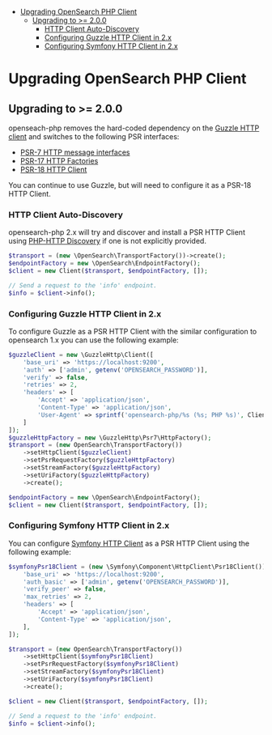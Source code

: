 - [Upgrading OpenSearch PHP Client](#upgrading-opensearch-php-client)
    - [Upgrading to >= 2.0.0](#upgrading-to--200)
        - [HTTP Client Auto-Discovery](#http-client-auto-discovery)
        - [Configuring Guzzle HTTP Client in 2.x](#configuring-guzzle-http-client-in-2x)
        - [Configuring Symfony HTTP Client in 2.x](#configuring-symfony-http-client-in-2x)

# Upgrading OpenSearch PHP Client

## Upgrading to >= 2.0.0

openseach-php removes the hard-coded dependency on the [Guzzle HTTP client](https://docs.guzzlephp.org/en/stable/#) and switches to the following PSR interfaces: 

- [PSR-7 HTTP message interfaces](https://www.php-fig.org/psr/psr-7/)
- [PSR-17 HTTP Factories](https://www.php-fig.org/psr/psr-17/)
- [PSR-18 HTTP Client](https://www.php-fig.org/psr/psr-18/)

You can continue to use Guzzle, but will need to configure it as a PSR-18 HTTP Client.

### HTTP Client Auto-Discovery

opensearch-php 2.x will try and discover and install a PSR HTTP Client using [PHP-HTTP Discovery](https://docs.php-http.org/en/latest/discovery.html) 
if one is not explicitly provided.

```php
$transport = (new \OpenSearch\TransportFactory())->create();
$endpointFactory = new \OpenSearch\EndpointFactory();
$client = new Client($transport, $endpointFactory, []);

// Send a request to the 'info' endpoint.
$info = $client->info();
```

### Configuring Guzzle HTTP Client in 2.x

To configure Guzzle as a PSR HTTP Client with the similar configuration to opensearch 1.x you can use the following example:

```php
$guzzleClient = new \GuzzleHttp\Client([
    'base_uri' => 'https://localhost:9200',
    'auth' => ['admin', getenv('OPENSEARCH_PASSWORD')],
    'verify' => false,
    'retries' => 2,
    'headers' => [
        'Accept' => 'application/json',
        'Content-Type' => 'application/json',
        'User-Agent' => sprintf('opensearch-php/%s (%s; PHP %s)', Client::VERSION, PHP_OS, PHP_VERSION),
    ]
]);
$guzzleHttpFactory = new \GuzzleHttp\Psr7\HttpFactory();
$transport = (new OpenSearch\TransportFactory())
    ->setHttpClient($guzzleClient)
    ->setPsrRequestFactory($guzzleHttpFactory)
    ->setStreamFactory($guzzleHttpFactory)
    ->setUriFactory($guzzleHttpFactory)
    ->create();

$endpointFactory = new \OpenSearch\EndpointFactory();
$client = new Client($transport, $endpointFactory, []);
```

### Configuring Symfony HTTP Client in 2.x

You can configure [Symfony HTTP Client](https://symfony.com/doc/current/http_client.html) as a PSR HTTP Client using
the following example:

```php
$symfonyPsr18Client = (new \Symfony\Component\HttpClient\Psr18Client())->withOptions([
    'base_uri' => 'https://localhost:9200',
    'auth_basic' => ['admin', getenv('OPENSEARCH_PASSWORD')],
    'verify_peer' => false,
    'max_retries' => 2,
    'headers' => [
        'Accept' => 'application/json',
        'Content-Type' => 'application/json',
    ],
]);

$transport = (new OpenSearch\TransportFactory())
    ->setHttpClient($symfonyPsr18Client)
    ->setPsrRequestFactory($symfonyPsr18Client)
    ->setStreamFactory($symfonyPsr18Client)
    ->setUriFactory($symfonyPsr18Client)
    ->create();

$client = new Client($transport, $endpointFactory, []);

// Send a request to the 'info' endpoint.
$info = $client->info();

```
